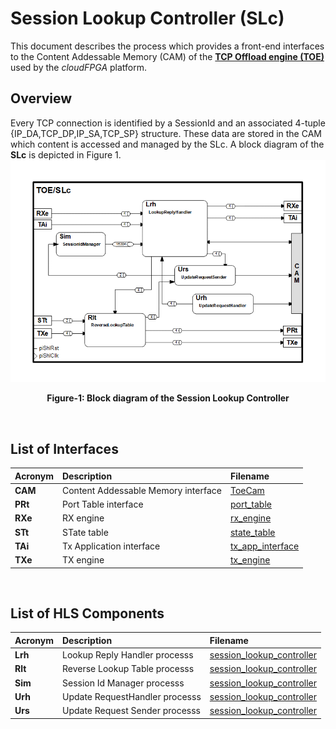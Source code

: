 # Session Lookup Controller (SLc)

This document describes the process which provides a front-end interfaces to the Content Addessable Memory (CAM) of the **[TCP Offload engine (TOE)](https://github.com/cloudFPGA/cFDK/blob/master/DOC/NTS/./TOE.md)** used by the *cloudFPGA* platform. 

## Overview
Every TCP connection is identified by a SessionId and an associated 4-tuple {IP_DA,TCP_DP,IP_SA,TCP_SP} structure. These data are stored in the CAM which content is accessed and managed by the SLc. A block diagram of the **SLc** is depicted in Figure 1.
![Block diagram of the TOE/SLc](https://github.com/cloudFPGA/cFDK/blob/master/DOC/NTS/./images/Fig-TOE-SLc-Structure.bmp?raw=true#center)
<p align="center"><b>Figure-1: Block diagram of the Session Lookup Controller</b></p>
<br>

## List of Interfaces

| Acronym         | Description                                           | Filename
|:----------------|:------------------------------------------------------|:--------------
|  **CAM**        | Content Addessable Memory interface                   | [ToeCam](../../SRA/LIB/SHELL/LIB/hdl/nts/ToeCam/ToeCam.v)
|  **PRt**        | Port Table interface                                  | [port_table](../../SRA/LIB/SHELL/LIB/hls/toe/src/port_table/port_table.cpp)  
|  **RXe**        | RX engine                                             | [rx_engine](../../SRA/LIB/SHELL/LIB/hls/toe/src/rx_engine/src/rx_engine.cpp)
|  **STt**        | STate table                                           | [state_table](../../SRA/LIB/SHELL/LIB/hls/toe/src/state_table/state_table.cpp)
|  **TAi**        | Tx Application interface                              | [tx_app_interface](../../SRA/LIB/SHELL/LIB/hls/toe/src/tx_app_interface/tx_app_interface.cpp)
|  **TXe**        | TX engine                                             | [tx_engine](../../SRA/LIB/SHELL/LIB/hls/toe/src/tx_engine/src/tx_engine.cpp)

<br>

## List of HLS Components

| Acronym         | Description                                           | Filename
|:----------------|:------------------------------------------------------|:--------------
| **Lrh**         | Lookup Reply Handler processs                         | [session_lookup_controller](../../SRA/LIB/SHELL/LIB/hls/toe/src/session_lookup_controller/session_lookup_controller.cpp)
| **Rlt**         | Reverse Lookup Table processs                         | [session_lookup_controller](../../SRA/LIB/SHELL/LIB/hls/toe/src/session_lookup_controller/session_lookup_controller.cpp)
| **Sim**         | Session Id Manager processs                           | [session_lookup_controller](../../SRA/LIB/SHELL/LIB/hls/toe/src/session_lookup_controller/session_lookup_controller.cpp)
| **Urh**         | Update RequestHandler processs                        | [session_lookup_controller](../../SRA/LIB/SHELL/LIB/hls/toe/src/session_lookup_controller/session_lookup_controller.cpp)
| **Urs**         | Update Request Sender processs                        | [session_lookup_controller](../../SRA/LIB/SHELL/LIB/hls/toe/src/session_lookup_controller/session_lookup_controller.cpp)


<br>
